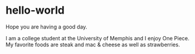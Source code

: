 # hello-world

Hope you are having a good day. 

I am a college student at the University of Memphis and I enjoy One Piece.
My favorite foods are steak and mac & cheese as well as strawberries. 
